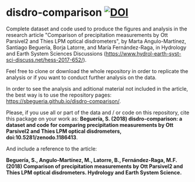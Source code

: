 # disdro-comparison [![DOI](https://zenodo.org/badge/123350892.svg)](https://zenodo.org/badge/latestdoi/123350892)

Complete dataset and code used to produce the figures and analysis in the research article "Comparison of precipitation measurements by Ott Parsivel2 and Thies LPM optical disdrometers", by Marta Angulo-Martínez, Santiago Beguería, Borja Latorre, and María Fernández-Raga, in Hydrology and Earth System Sciences Discussions (https://www.hydrol-earth-syst-sci-discuss.net/hess-2017-652/).

Feel free to clone or download the whole repository in order to replicate the analysis or if you want to conduct further analysis on the data.

In order to see the analysis and aditional material not included in the article, the best way is to use the repository pages: https://sbegueria.github.io/disdro-comparison/. 

Please, if you use all or part of the data and / or code on this repository, cite this package on your work as:
**Beguería, S. (2018) disdro-comparison: a dataset and code for comparing precipitation measurements by Ott Parsivel2 and Thies LPM optical disdrometers, doi:10.5281/zenodo.1186413**.

And include a reference to the article:

**Beguería, S., Angulo-Martínez, M., Latorre, B., Fernández-Raga, M.F. (2018) Comparison of precipitation measurements by Ott Parsivel2 and Thies LPM optical disdrometers. Hydrology and Earth System Science.**
